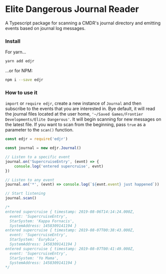 # Elite Dangerous Journal Reader
A Typescript package for scanning a CMDR's journal directory and emitting events based on journal log messages.

### Install
For yarn...
```bash
yarn add edjr
```

...or for NPM:
```bash
npm i --save edjr
```

### How to use it
`import` or `require edjr`, create a new instance of `Journal` and then subscribe to the events that you are interested in.
Bye default, it will read the journal files located at the user home, `'~/Saved Games/Frontier Developments/Elite Dangerous'`.
It will begin scanning for new messages on the latest file. If you want to scan from the beginning, pass `true` as a parameter to the `scan()` function.

```javascript
const edjr = require('edjr')

const journal = new edjr.Journal()

// Listen to a specific event
journal.on('SupercruiseEntry', (evnt) => {
    console.log('entered supercruise', evnt)
})

// Listen to any event
journal.on('*', (evnt) => console.log(`${evnt.event} just happened`))

// Start listening
journal.scan()

/*
entered supercruise { timestamp: 2019-08-06T14:14:24.000Z,
  event: 'SupercruiseEntry',
  StarSystem: 'Kappa Fornacis',
  SystemAddress: 1458309141194 }
entered supercruise { timestamp: 2019-08-07T00:38:43.000Z,
  event: 'SupercruiseEntry',
  StarSystem: 'Eurybia',
  SystemAddress: 1458309141194 }
entered supercruise { timestamp: 2019-08-07T00:41:49.000Z,
  event: 'SupercruiseEntry',
  StarSystem: 'Yo Mama',
  SystemAddress: 1458309141194 }
*/  
```